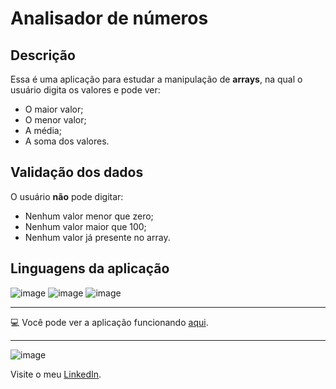 # **Analisador de números**
## Descrição
Essa é uma aplicação para estudar a manipulação de **arrays**, na qual o usuário digita os valores e pode ver:
* O maior valor;
* O menor valor;
* A média;
* A soma dos valores.

## Validação dos dados
O usuário **não** pode digitar:
* Nenhum valor menor que zero;
* Nenhum valor maior que 100;
* Nenhum valor já presente no array.

 ## Linguagens da aplicação
 
 ![image](https://img.shields.io/badge/JavaScript-F7DF1E?style=for-the-badge&logo=javascript&logoColor=black) 
 ![image](https://img.shields.io/badge/HTML5-E34F26?style=for-the-badge&logo=html5&logoColor=white)
  ![image](https://img.shields.io/badge/CSS3-1572B6?style=for-the-badge&logo=css3&logoColor=white)
   

***
:computer: Você pode ver a aplicação funcionando [aqui](https://nathanfirmo.github.io/analisador-de-numeros/). 
 ***
 ![image](https://img.shields.io/badge/LinkedIn-0077B5?style=for-the-badge&logo=linkedin&logoColor=white) 
 
 Visite o meu [LinkedIn](https://www.linkedin.com/in/nathan-de-souza-silva-firmo/). 

